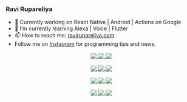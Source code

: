 ### Ravi Rupareliya

- 🔭 Currently working on React Native | Android | Actions on Google
- 🌱 I’m currently learning Alexa | Voice | Flutter
- 📫 How to reach me: [ravirupareliya.com](https://ravirupareliya.com)
- Follow me on [Instagram](https://www.instagram.com/ravi.rupareliya/) for programming tips and news.

<a href="https://www.instagram.com/ravi.rupareliya/" target="_blank">
<!-- insta-feed:START-->
<p align="center">
<img align="center" src=https://scontent-atl3-1.cdninstagram.com/v/t51.2885-15/e35/s150x150/119738360_171946631175661_8308691936849414239_n.jpg?_nc_ht=scontent-atl3-1.cdninstagram.com&_nc_cat=101&_nc_ohc=JUB5WdiN450AX9kUHzM&_nc_tp=15&oh=e0101dff3f9659749042d1ab6601840e&oe=5FB71E5D />
<img align="center" src=https://scontent-atl3-1.cdninstagram.com/v/t51.2885-15/e35/s150x150/119471335_3325605627530848_5783608158621298966_n.jpg?_nc_ht=scontent-atl3-1.cdninstagram.com&_nc_cat=104&_nc_ohc=yPKAZwUuFQcAX8wkr0-&_nc_tp=15&oh=773271873184832c7092fe7c25561e99&oe=5FB79B01 />
<img align="center" src=https://scontent-atl3-1.cdninstagram.com/v/t51.2885-15/e35/s150x150/118735524_155532192843864_2438830621806811548_n.jpg?_nc_ht=scontent-atl3-1.cdninstagram.com&_nc_cat=100&_nc_ohc=rEqZBVdo8GwAX9fSPTP&_nc_tp=15&oh=f54564c954172faf85a1d4b017c334ec&oe=5FB95BEE />
</p>
<p align="center">
<img align="center" src=https://scontent-atl3-1.cdninstagram.com/v/t51.2885-15/e35/s150x150/118358282_793232521422249_4194198869826492121_n.jpg?_nc_ht=scontent-atl3-1.cdninstagram.com&_nc_cat=109&_nc_ohc=zTnvWXpZ_h0AX8VCmvS&_nc_tp=15&oh=561b0b29f3b5a7290199196c5f024248&oe=5FB82CBC />
<img align="center" src=https://scontent-atl3-1.cdninstagram.com/v/t51.2885-15/e35/s150x150/118083536_653646245259286_4437462516989252087_n.jpg?_nc_ht=scontent-atl3-1.cdninstagram.com&_nc_cat=110&_nc_ohc=8IY2RGviGBIAX94H5o9&_nc_tp=15&oh=7515207b478b94f293acf2b54243550c&oe=5FB89C5C />
<img align="center" src=https://scontent-atl3-1.cdninstagram.com/v/t51.2885-15/e35/s150x150/118175330_604822603490734_6882222491011634628_n.jpg?_nc_ht=scontent-atl3-1.cdninstagram.com&_nc_cat=110&_nc_ohc=hcBOBlFV1OMAX8t_S7Y&_nc_tp=15&oh=83cf257338f33f7d417ba9a95ffb8838&oe=5FB6D177 />
</p>
<p align="center">
<img align="center" src=https://scontent-atl3-1.cdninstagram.com/v/t51.2885-15/e35/s150x150/117801930_118850686597100_8281062695853943386_n.jpg?_nc_ht=scontent-atl3-1.cdninstagram.com&_nc_cat=108&_nc_ohc=pIxLtrbBgdQAX80z5t-&_nc_tp=15&oh=151a1e2b08f9de44f949323fc23185c8&oe=5FB74340 />
<img align="center" src=https://scontent-atl3-1.cdninstagram.com/v/t51.2885-15/e35/s150x150/117867292_2771207523148452_3241414180657952736_n.jpg?_nc_ht=scontent-atl3-1.cdninstagram.com&_nc_cat=100&_nc_ohc=aUPfcN-ot9kAX98fYHo&_nc_tp=15&oh=ddbb9dcf45427ef02237072a787bf98f&oe=5FB6DBA1 />
<img align="center" src=https://scontent-atl3-1.cdninstagram.com/v/t51.2885-15/e35/s150x150/117931678_793632161399712_7562658963115355616_n.jpg?_nc_ht=scontent-atl3-1.cdninstagram.com&_nc_cat=100&_nc_ohc=5TkYxX4MPWQAX_IfXrf&_nc_tp=15&oh=bc7a8ce5e399cb8a1a9ecfd88fbf00b8&oe=5FB8DB37 />
</p>
<p align="center">
<img align="center" src=https://scontent-atl3-1.cdninstagram.com/v/t51.2885-15/e35/s150x150/117747115_220949032661980_1081920512424702093_n.jpg?_nc_ht=scontent-atl3-1.cdninstagram.com&_nc_cat=104&_nc_ohc=5iDz7PvXS4wAX-CenbE&_nc_tp=15&oh=8cb6626c3de36eaa81aac6faae5a2ac9&oe=5FBA4796 />
<img align="center" src=https://scontent-atl3-1.cdninstagram.com/v/t51.2885-15/e35/s150x150/117564950_167171931547080_7523565149947571776_n.jpg?_nc_ht=scontent-atl3-1.cdninstagram.com&_nc_cat=100&_nc_ohc=rjH6DnI_xHcAX-rIl39&_nc_tp=15&oh=f7c83a7c1c83d1a7d6eba014740b34ee&oe=5FB977DD />
<img align="center" src=https://scontent-atl3-1.cdninstagram.com/v/t51.2885-15/e35/s150x150/117307859_603477283647910_4747232603067507655_n.jpg?_nc_ht=scontent-atl3-1.cdninstagram.com&_nc_cat=110&_nc_ohc=lxXhlsmRzdcAX_5s9E9&_nc_tp=15&oh=2f6092d13febaf91f7a8cb4eb6a603bd&oe=5FB88684 />
</p>

<!-- insta-feed:END-->
</a>

